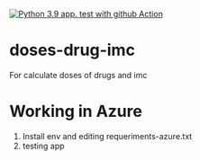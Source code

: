 [![Python 3.9 app. test with github Action](https://github.com/DrR7data/doses-drug-imc/actions/workflows/main.yml/badge.svg)](https://github.com/DrR7data/doses-drug-imc/actions/workflows/main.yml)
# doses-drug-imc
For calculate doses of drugs and imc 

# Working in Azure
1. Install env and editing requeriments-azure.txt
2. testing app 
